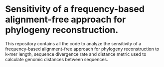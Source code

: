 # Sensitivity of a frequency-based alignment-free approach for phylogeny reconstruction.
This repository contains all the code to analyze the sensitivity of a frequency-based alignment-free approach for phylogeny reconstruction to k-mer length, sequence divergence rate and distance metric used to calculate genomic distances between sequences.
